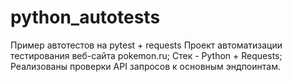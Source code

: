 # python_autotests
Пример автотестов на pytest + requests
Проект автоматизации тестирования веб-сайта pokemon.ru; 
Стек - Python + Requests; 
Реализованы проверки API запросов к основным эндпоинтам.
